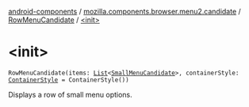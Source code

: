 [android-components](../../index.md) / [mozilla.components.browser.menu2.candidate](../index.md) / [RowMenuCandidate](index.md) / [&lt;init&gt;](./-init-.md)

# &lt;init&gt;

`RowMenuCandidate(items: `[`List`](https://kotlinlang.org/api/latest/jvm/stdlib/kotlin.collections/-list/index.html)`<`[`SmallMenuCandidate`](../-small-menu-candidate/index.md)`>, containerStyle: `[`ContainerStyle`](../-container-style/index.md)` = ContainerStyle())`

Displays a row of small menu options.

